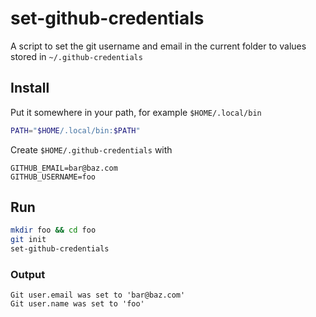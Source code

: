 # set-github-credentials

A script to set the git username and email in the current folder to
values stored in `~/.github-credentials`

## Install

Put it somewhere in your path, for example `$HOME/.local/bin`

```bash
PATH="$HOME/.local/bin:$PATH"
```

Create `$HOME/.github-credentials` with

```
GITHUB_EMAIL=bar@baz.com
GITHUB_USERNAME=foo
```

## Run

```bash
mkdir foo && cd foo
git init
set-github-credentials
```

### Output

```
Git user.email was set to 'bar@baz.com'
Git user.name was set to 'foo'
```

